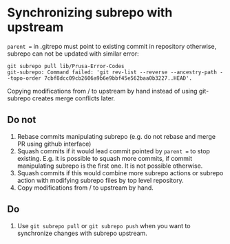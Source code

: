 # Synchronizing subrepo with upstream

`parent =` in .gitrepo must point to existing commit in repository otherwise, subrepo can not be updated with similar error:
```
git subrepo pull lib/Prusa-Error-Codes
git-subrepo: Command failed: 'git rev-list --reverse --ancestry-path --topo-order 7cbf8dcc09cb2606a9b6e9bbf45e562baa0b3227..HEAD'.
```

Copying modifications from / to upstream by hand instead of using git-subrepo creates merge conflicts later.

## Do not

1. Rebase commits manipulating subrepo (e.g. do not rebase and merge PR using github interface)
1. Squash commits if it would lead commit pointed by `parent =` to stop existing.
   E.g. it is possible to squash more commits, if commit manipulating subrepo is the first one.
   It is not possible otherwise.
1. Squash commits if this would combine more subrepo actions
   or subrepo action with modifying subrepo files by top level repository.
1. Copy modifications from / to upstream by hand.

## Do

1. Use `git subrepo pull` or `git subrepo push` when you want to synchronize changes with subrepo upstream.
